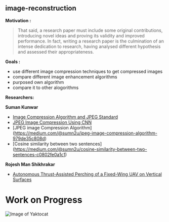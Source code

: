 ## image-reconstruction

**Motivation :**
> That said, a research paper must include some original contributions,
introducing novel ideas and proving its validity and improved performance.
In fact, writing a research paper is the culmination of an intense dedication to research,
having analysed different hypothesis and assessed their appropriateness.

**Goals :**
- use different image compression techniques to get compressed images
- compare different image enhancement algorithms
- purposed own algorithm
- compare it to other alogorithms 

**Researchers:**

**Suman Kunwar**
 - [Image Compression Algorithm and JPEG Standard ](http://www.ijsrp.org/research-paper-1217/ijsrp-p7224.pdf)
 - [JPEG Image Compression Using CNN ](https://www.researchgate.net/publication/322239207_JPEG_Image_Compression_Using_CNN)
 - [JPEG image Compression Algorithm] (https://medium.com/@sumn2u/jpeg-image-compression-algorithm-979de35c808d)
 - [Cosine similarity between two sentences] (https://medium.com/@sumn2u/cosine-similarity-between-two-sentences-c0802fe0a1c1)

**Rojesh Man Shikhrakar** 
- [Autonomous Thrust-Assisted Perching of a Fixed-Wing UAV on Vertical Surfaces ](https://www.researchgate.net/publication/318449836_Autonomous_Thrust-Assisted_Perching_of_a_Fixed-Wing_UAV_on_Vertical_Surfaces)

# Work on Progress

![Image of Yaktocat](https://octodex.github.com/images/yaktocat.png)

